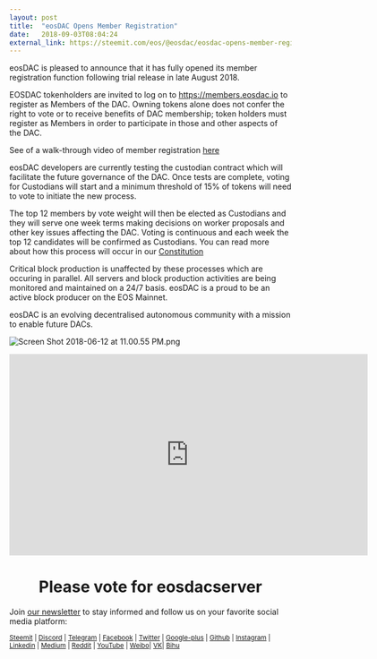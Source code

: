 ```yaml
---
layout: post
title:  "eosDAC Opens Member Registration"
date:   2018-09-03T08:04:24
external_link: https://steemit.com/eos/@eosdac/eosdac-opens-member-registration
---
```

eosDAC is pleased to announce that it has fully opened its member registration function following trial release in late August 2018. 

EOSDAC tokenholders are invited to log on to https://members.eosdac.io to register as Members of the DAC. Owning tokens alone does not confer the right to vote or to receive benefits of DAC membership; token holders must register as Members in order to participate in those and other aspects of the DAC.

See of a walk-through video of member registration [here](https://youtu.be/XZhKW095W-E)

eosDAC developers are currently testing the custodian contract which will facilitate the future governance of the DAC.  Once tests are complete, voting for Custodians will start and a minimum threshold of 15% of tokens will need to vote to initiate the new process. 

The top 12 members by vote weight will then be elected as Custodians and they will serve one week terms making decisions on worker proposals and other key issues affecting the DAC. Voting is continuous and each week the top 12 candidates will be confirmed as Custodians. You can read more about how this process will occur in our [Constitution](https://github.com/eosdac/constitution/blob/master/constitution.md)

Critical block production is unaffected by these processes which are occuring in parallel. All servers and block production activities are being monitored and maintained on a 24/7 basis. eosDAC is a proud to be an active block producer on the EOS Mainnet.

eosDAC is an evolving decentralised autonomous community with a mission to enable future DACs.

<p><img src="https://steemitimages.com/0x0/https://cdn.steemitimages.com/DQmRQWM3QtQ21wddAMCjbVRhB3rM7L4AGWLY9QpNmkXNLps/Screen%20Shot%202018-06-12%20at%2011.00.55%20PM.png" alt="Screen Shot 2018-06-12 at 11.00.55 PM.png" /></p>
<div class="videoWrapper"><iframe frameborder="0" allowfullscreen="allowfullscreen" webkitallowfullscreen="webkitallowfullscreen" mozallowfullscreen="mozallowfullscreen" src="https://www.youtube.com/embed/PbQpAJOP6iA" width="640" height="360"></iframe></div>
<p><center><h1>Please vote for eosdacserver</h1></center></p>
<p>Join <a href="https://eosdac.io/news/#newsletter" rel="nofollow noopener" title="This link will take you away from steemit.com">our newsletter</a> to stay informed and follow us on your favorite social media platform:</p>
<p><sub><a href="https://steemit.com/@eosdac">Steemit</a> | <a href="http://discord.io/eosdac" rel="nofollow noopener" title="This link will take you away from steemit.com">Discord</a> | <a href="https://t.me/eosdacio" rel="nofollow noopener" title="This link will take you away from steemit.com">Telegram</a> | <a href="https://facebook.com/eosdac" rel="nofollow noopener" title="This link will take you away from steemit.com">Facebook</a> | <a href="https://twitter.com/eosdac" rel="nofollow noopener" title="This link will take you away from steemit.com">Twitter</a> | <a href="https://plus.google.com/+eosdac" rel="nofollow noopener" title="This link will take you away from steemit.com">Google-plus</a> | <a href="https://github.com/eosdac" rel="nofollow noopener" title="This link will take you away from steemit.com">Github</a> | <a href="https://instagram.com/eosdac" rel="nofollow noopener" title="This link will take you away from steemit.com">Instagram</a> | <a href="https://linkedin.com/company/eosdac" rel="nofollow noopener" title="This link will take you away from steemit.com">Linkedin</a> | <a href="https://medium.com/eosdac" rel="nofollow noopener" title="This link will take you away from steemit.com">Medium</a> | <a href="https://www.reddit.com/r/EOSDAC/" rel="nofollow noopener" title="This link will take you away from steemit.com">Reddit</a> | <a href="https://www.youtube.com/eosdac" rel="nofollow noopener" title="This link will take you away from steemit.com">YouTube</a> | <a href="http://weibo.com/eosdac" rel="nofollow noopener" title="This link will take you away from steemit.com">Weibo</a>| <a href="https://vk.com/eosdac" rel="nofollow noopener" title="This link will take you away from steemit.com">VK</a>| <a href="https://bihu.com/people/586348" rel="nofollow noopener" title="This link will take you away from steemit.com">Bihu</a></sub></p>
